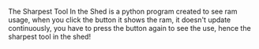 The Sharpest Tool In the Shed is a python program created to see ram usage, when you click the button it shows the ram, it doesn't update continuously, you have to press the button again to see the use, hence the sharpest tool in the shed! 
